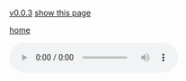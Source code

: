 [v0.0.3](https://github.com/littleflute/JimiHendrix/edit/master/Smash%20hits/readme.md)
[show this page](https://littleflute.github.io/JimiHendrix/Smash%20hits)

[home](..)



<audio controls id="player"> 
  <source src="https://littleflute.github.io/JimiHendrix/Smash hits/cd/01_曲目 1.mp3" type="audio/mpeg">
Your browser does not support the audio element.
</audio>
<div id="xd"> 
</div>
<script>
var d = document.getElementById("xd"); 
var html = d.innerHTML; 

html += fNewBtn(1);
html += fNewBtn(2);
html += fNewBtn(3);
html += fNewBtn(4);
html += fNewBtn(5);
html += fNewBtn(6);
html += fNewBtn(7);
html += fNewBtn(8);
html += fNewBtn(9);
html += fNewBtn(10);
html += fNewBtn(11);
html += fNewBtn(12);
 
d.innerHTML = html;

var p = document.getElementById("player");
function f(i)
{
    var s = "";
    if(i<10) 
    {
    	s = "https://littleflute.github.io/JimiHendrix/Smash hits/cd/0";
    }
    else
    {
    	s = "https://littleflute.github.io/JimiHendrix/Smash hits/cd/";
    }
    s += i;
    s += "_曲目 ";
    s += i;
    s += ".mp3";
    
	p.src = s; 
    p.play();
}
function fNewBtn(i)
{
	var rHTML = "";
    rHTML = "<button onclick='f(";
    rHTML += i;
    rHTML += ");'>";
    rHTML += i;
    rHTML += "</button>";
    return rHTML;
}
</script>








